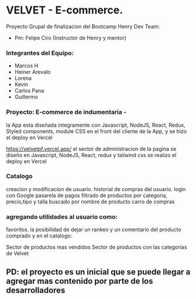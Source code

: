 # VELVET - E-commerce.

Proyecto Grupal de finalizacion  del Bootcamp Henry
Dev Team:
- Pm: Felipe Ciro (Instructor de Henry y mentor)

### Integrantes del Equipo:

- Marcos H
- Heiner Arevalo
- Lorena 
- Kevin 
- Carlos Pana
- Guillermo



### Proyecto: E-commerce de indumentaria -

la App esta diseñada integramente con Javascript, NodeJS, React, Redux, Styled components, module CSS en el front del cliente de la App, y se hizo el deploy en Vercel

https://velvetpf.vercel.app/
el sector de administracion de la pagina se diseño en Javascript, NodeJS, React, redux y tailwind css  se realizo el deploy en Vercel



### Catalogo
creacion y modificacion de usuario.
historial de compras del usuario.
login con Google
pasarela de pagos
filtrado de productos por categoria, precio,tipo y talla
buscado por nombre de producto
carro de compras

### agregando utilidades al usuario como:

favoritos.
la posibilidad de dejar un rankeo y un comentario del producto comprado
y en el catalogo:

Sector de productos mas vendidos
Sector de productos con las categorias de Velvet
## PD: el proyecto es un inicial que se puede llegar a agregar mas contenido por parte de los desarrolladores
